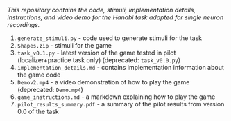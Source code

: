 *This repository contains the code, stimuli, implementation details, instructions, and video demo for the Hanabi task adapted for single neuron recordings.*
1. `generate_stimuli.py` - code used to generate stimuli for the task
2. `Shapes.zip` - stimuli for the game
3. `task_v0.1.py` - latest version of the game tested in pilot (localizer+practice task only) (deprecated: `task_v0.0.py`)
4. `implementation_details.md` - contains implementation information about the game code
5. `Demov2.mp4` - a video demonstration of how to play the game (deprecated: `Demo.mp4`)
6. `game_instructions.md` - a markdown explaining how to play the game
7. `pilot_results_summary.pdf` - a summary of the pilot results from version 0.0 of the task


